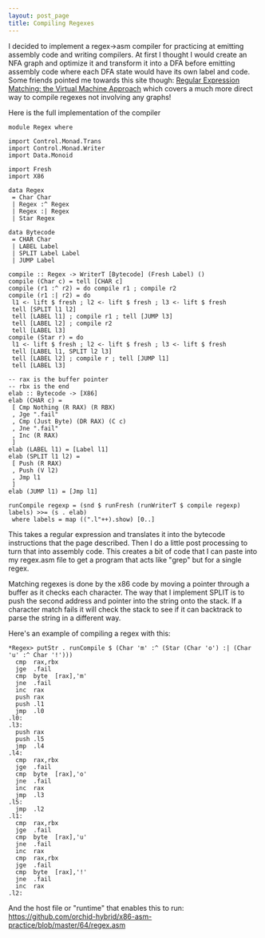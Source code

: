 ```yaml
---
layout: post_page
title: Compiling Regexes
---
```



I decided to implement a regex->asm compiler for practicing at emitting assembly code and writing compilers.
At first I thought I would create an NFA graph and optimize it and transform it into a DFA before emitting assembly code where each DFA state would have its own label and code.
Some friends pointed me towards this site though: [Regular Expression Matching: the Virtual Machine Approach](http://swtch.com/~rsc/regexp/regexp2.html) which covers a much more direct way to compile regexes not involving any graphs!


Here is the full implementation of the compiler

```
module Regex where

import Control.Monad.Trans
import Control.Monad.Writer
import Data.Monoid

import Fresh
import X86

data Regex
 = Char Char
 | Regex :^ Regex
 | Regex :| Regex
 | Star Regex

data Bytecode
 = CHAR Char
 | LABEL Label
 | SPLIT Label Label
 | JUMP Label

compile :: Regex -> WriterT [Bytecode] (Fresh Label) ()
compile (Char c) = tell [CHAR c]
compile (r1 :^ r2) = do compile r1 ; compile r2
compile (r1 :| r2) = do
 l1 <- lift $ fresh ; l2 <- lift $ fresh ; l3 <- lift $ fresh
 tell [SPLIT l1 l2]
 tell [LABEL l1] ; compile r1 ; tell [JUMP l3]
 tell [LABEL l2] ; compile r2
 tell [LABEL l3]
compile (Star r) = do
 l1 <- lift $ fresh ; l2 <- lift $ fresh ; l3 <- lift $ fresh
 tell [LABEL l1, SPLIT l2 l3]
 tell [LABEL l2] ; compile r ; tell [JUMP l1]
 tell [LABEL l3]

-- rax is the buffer pointer
-- rbx is the end
elab :: Bytecode -> [X86]
elab (CHAR c) = 
 [ Cmp Nothing (R RAX) (R RBX)
 , Jge ".fail"
 , Cmp (Just Byte) (DR RAX) (C c)
 , Jne ".fail"
 , Inc (R RAX)
 ]
elab (LABEL l1) = [Label l1]
elab (SPLIT l1 l2) =
 [ Push (R RAX)
 , Push (V l2)
 , Jmp l1
 ]
elab (JUMP l1) = [Jmp l1]

runCompile regexp = (snd $ runFresh (runWriterT $ compile regexp) labels) >>= (s . elab)
 where labels = map ((".l"++).show) [0..]
```

This takes a regular expression and translates it into the bytecode instructions that the page described. Then I do a little post processing to turn that into assembly code.
This creates a bit of code that I can paste into my regex.asm file to get a program that acts like "grep" but for a single regex.

Matching regexes is done by the x86 code by moving a pointer through a buffer as it checks each character. The way that I implement SPLIT is to push the second address and pointer into the string onto the stack. If a character match fails it will check the stack to see if it can backtrack to parse the string in a different way. 

Here's an example of compiling a regex with this:

```
*Regex> putStr . runCompile $ (Char 'm' :^ (Star (Char 'o') :| (Char 'u' :^ Char '!')))
  cmp  rax,rbx
  jge  .fail
  cmp  byte  [rax],'m'
  jne  .fail
  inc  rax
  push rax
  push .l1
  jmp  .l0
.l0:
.l3:
  push rax
  push .l5
  jmp  .l4
.l4:
  cmp  rax,rbx
  jge  .fail
  cmp  byte  [rax],'o'
  jne  .fail
  inc  rax
  jmp  .l3
.l5:
  jmp  .l2
.l1:
  cmp  rax,rbx
  jge  .fail
  cmp  byte  [rax],'u'
  jne  .fail
  inc  rax
  cmp  rax,rbx
  jge  .fail
  cmp  byte  [rax],'!'
  jne  .fail
  inc  rax
.l2:
````

And the host file or "runtime" that enables this to run: https://github.com/orchid-hybrid/x86-asm-practice/blob/master/64/regex.asm

